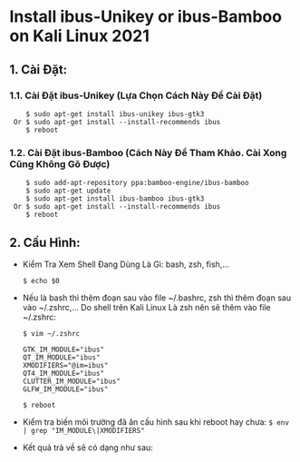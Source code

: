 # Install ibus-Unikey or ibus-Bamboo on Kali Linux 2021
## 1. Cài Đặt:
### 1.1. Cài Đặt ibus-Unikey (Lựa Chọn Cách Này Để Cài Đặt)
  
        $ sudo apt-get install ibus-unikey ibus-gtk3
     Or $ sudo apt-get install --install-recommends ibus
        $ reboot
     
### 1.2. Cài Đặt ibus-Bamboo (Cách Này Để Tham Khảo. Cài Xong Cũng Không Gõ Được)
  
        $ sudo add-apt-repository ppa:bamboo-engine/ibus-bamboo
        $ sudo apt-get update
        $ sudo apt-get install ibus-bamboo ibus-gtk3
     Or $ sudo apt-get install --install-recommends ibus
        $ reboot

## 2. Cấu Hình:
- Kiểm Tra Xem Shell Đang Dùng Là Gì: bash, zsh, fish,...

  `$ echo $0`
- Nếu là bash thì thêm đoạn sau vào file ~/.bashrc, zsh thì thêm đoạn sau vào ~/.zshrc,... Do shell trên Kali Linux Là zsh nên sẽ thêm vào file ~/.zshrc:

  `$ vim ~/.zshrc`
     ``````
     GTK_IM_MODULE="ibus"
     QT_IM_MODULE="ibus"
     XMODIFIERS="@im=ibus"
     QT4_IM_MODULE="ibus"
     CLUTTER_IM_MODULE="ibus"
     GLFW_IM_MODULE="ibus"
     ``````

  `$ reboot`
- Kiểm tra biến môi trường đã ăn cấu hình sau khi reboot hay chưa:
`$ env | grep "IM_MODULE\|XMODIFIERS"`
- Kết quả trả về sẽ có dạng như sau:
